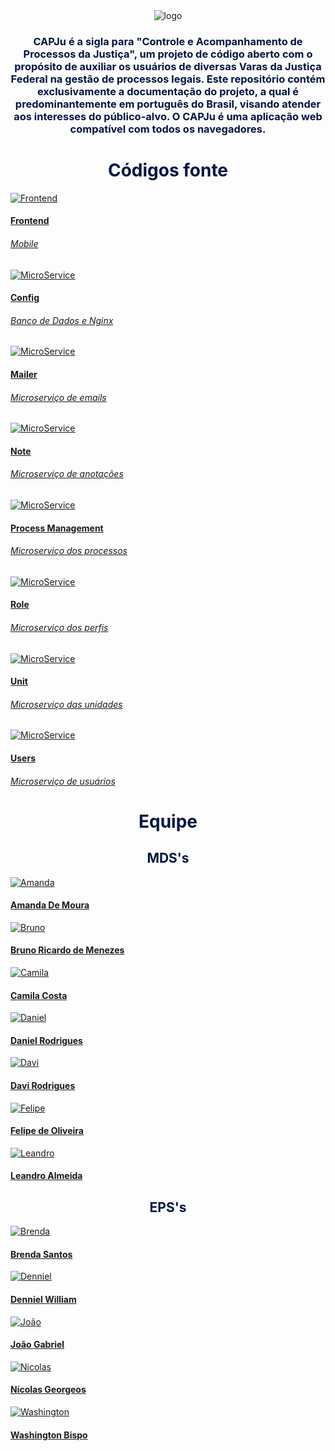 <div>
  <center>
  <img class="photo" src="assets/logo.png" alt="logo">
  <h3 style="color: #011640; text-align: center">
CAPJu é a sigla para "Controle e Acompanhamento de Processos da Justiça", um projeto de código aberto com o propósito de auxiliar os usuários de diversas Varas da Justiça Federal na gestão de processos legais. Este repositório contém exclusivamente a documentação do projeto, a qual é predominantemente em português do Brasil, visando atender aos interesses do público-alvo. O CAPJu é uma aplicação web compatível com todos os navegadores.
  </h3>
</div>

<div>
<h1 style="color: #011640; font-weight: bold; text-align: center"> Códigos fonte </h1>
<div class="pictures">
<a href="https://github.com/fga-eps-mds/2023-2-CAPJu-Front">
  <div class="repo-border">
	<img class="photoRepo" src="https://cdn-icons-png.flaticon.com/512/25/25231.png" alt="Frontend">
  </div>
	<h4 class="legenda">Frontend</h4>
	<h6 class=legenda>Mobile</h6>
</a>
<a href="https://github.com/fga-eps-mds/2023-2-CAPJu-Config">
  <div class="repo-border">
	<img class="photoRepo" src="https://cdn-icons-png.flaticon.com/512/25/25231.png" alt="MicroService">
  </div>
	<h4 class="legenda">Config</h4>
	<h6 class=legenda>Banco de Dados e Nginx</h6>
</a>
<a href="https://github.com/fga-eps-mds/2023-2-CAPJu-Mailer-Service">
  <div class="repo-border">
	<img class="photoRepo" src="https://cdn-icons-png.flaticon.com/512/25/25231.png" alt="MicroService">
  </div>
	<h4 class="legenda">Mailer</h4>
	<h6 class=legenda>Microserviço de emails</h6>
</a>
<a href="https://github.com/fga-eps-mds/2023-2-CAPJu-Note-Service">
  <div class="repo-border">
	<img class="photoRepo" src="https://cdn-icons-png.flaticon.com/512/25/25231.png" alt="MicroService">
  </div>
	<h4 class="legenda">Note</h4>
	<h6 class=legenda>Microserviço de anotações</h6>
</a>
<a href="https://github.com/fga-eps-mds/2023-2-CAPJu-ProcessManagement-Service">
  <div class="repo-border">
	<img class="photoRepo" src="https://cdn-icons-png.flaticon.com/512/25/25231.png" alt="MicroService">
  </div>
	<h4 class="legenda">Process Management</h4>
	<h6 class=legenda>Microserviço dos processos</h6>
</a>
<a href="https://github.com/fga-eps-mds/2023-2-CAPJu-Role-Service">
  <div class="repo-border">
	<img class="photoRepo" src="https://cdn-icons-png.flaticon.com/512/25/25231.png" alt="MicroService">
  </div>
	<h4 class="legenda">Role</h4>
	<h6 class=legenda>Microserviço dos perfis </h6>
</a>
<a href="https://github.com/fga-eps-mds/2023-2-CAPJu-Unit-Service">
  <div class="repo-border">
	<img class="photoRepo" src="https://cdn-icons-png.flaticon.com/512/25/25231.png" alt="MicroService">
  </div>
	<h4 class="legenda">Unit</h4>
	<h6 class=legenda>Microserviço das unidades </h6>
</a>
<a href="https://github.com/fga-eps-mds/2023-2-CAPJu-User-Service">
  <div class="repo-border">
	<img class="photoRepo" src="https://cdn-icons-png.flaticon.com/512/25/25231.png" alt="MicroService">
  </div>
	<h4 class="legenda">Users</h4>
	<h6 class=legenda>Microserviço de usuários </h6>
</a>
</div>
</div>

<div>
<h1 style="color: #011640; font-weight: bold; text-align: center"> Equipe </h1>
<h2 style="color: #011640; text-align: center"> MDS's </h2>
<div class="pictures">
<a class="pessoa" href="https://github.com/AmandaMourx">
  <div class="photo-border">
    <img class="photo" src="assets/members/amanda_mds.jpeg" alt="Amanda">
  </div>
  <h4 class="legenda">Amanda De Moura</h4>
</a>
<a class="pessoa" href="https://github.com/EhOBruno">
  <div class="photo-border">
    <img class="photo" src="assets/members/bruno_mds.jpeg" alt="Bruno">
  </div class="container-legenda" >
  <h4 class="legenda">Bruno Ricardo de Menezes</h4>
</a>
<a class="pessoa" href="https://github.com/camilacareli">
  <div class="photo-border">
    <img class="photo" src="assets/members/camila_mds.jpeg" alt="Camila">
  </div>
  <h4 class="legenda">Camila Costa</h4>
</a>
<a class="pessoa" href="https://github.com/danielrogs">
  <div class="photo-border">
    <img class="photo" src="assets/members/daniel_mds.jpeg" alt="Daniel">
  </div>
  <h4 class="legenda">Daniel Rodrigues</h4>
</a>
<a class="pessoa" href="https://github.com/davirogs">
  <div class="photo-border">
    <img class="photo" src="assets/members/davi_mds.jpeg" alt="Davi">
  </div>
  <h4 class="legenda">Davi Rodrigues</h4>
</a>
<a class="pessoa" href="https://github.com/M0tt1nh4">
  <div class="photo-border">
    <img class="photo" src="assets/members/felipe_mds.jpeg" alt="Felipe">
  </div>
  <h4 class="legenda">Felipe de Oliveira</h4>
</a>
<a class="pessoa" href="https://github.com/LeanArs">
  <div class="photo-border">
    <img class="photo" src="assets/members/leo_mds.jpeg" alt="Leandro">
  </div>
  <h4 class="legenda">Leandro Almeida</h4>
</a>
</div>
</div>

<h2 style="color: #011640; text-align: center"> EPS's </h2>
<div class="pictures">
<a class="pessoa" href="https://github.com/brendavsantos">
  <div class="photo-border">
    <img class="photo" src="assets/members/brenda_eps.jpeg" alt="Brenda">
  </div>
  <h4 class="legenda">Brenda Santos</h4>
</a>
<a class="pessoa" href="https://github.com/Denniel-sudo">
  <div class="photo-border">
    <img class="photo" src="assets/members/denniel_eps.jpeg" alt="Denniel">
  </div>
  <h4 class="legenda">Denniel William</h4>
</a>
<a class="pessoa" href="https://github.com/JongaMatos">
  <div class="photo-border">
    <img class="photo" src="assets/members/joao_eps.jpeg" alt="João">
  </div>
  <h4 class="legenda">João Gabriel</h4>
</a>
<a class="pessoa" href="https://github.com/ngm1450">
  <div class="photo-border">
    <img class="photo" src="assets/members/nicolas_eps.jpeg" alt="Nicolas">
  </div>
  <h4 class="legenda">Nícolas Georgeos</h4>
</a>
<a class="pessoa" href="https://github.com/WashingtonBispo">
  <div class="photo-border">
    <img class="photo" src="assets/members/washington_eps.jpeg" alt="Washington">
  </div>
  <h4 class="legenda">Washington Bispo</h4>
</a>
</div>
</div>

